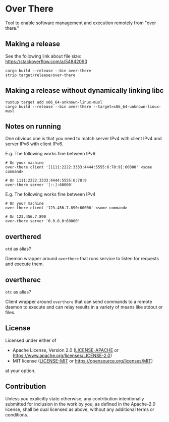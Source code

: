 # Over There

Tool to enable software management and execution remotely from "over there."

## Making a release

See the following link about file size:
https://stackoverflow.com/a/54842093

```
cargo build --release --bin over-there
strip target/release/over-there
```

## Making a release without dynamically linking libc

```
rustup target add x86_64-unknown-linux-musl
cargo build --release --bin over-there --target=x86_64-unknown-linux-musl
```

## Notes on running

One obvious one is that you need to match server IPv4 with client IPv4 and
server IPv6 with client IPv6.

E.g. The following works fine between IPv6
```
# On your machine
over-there client '[1111:2222:3333:4444:5555:6:78:9]:60000' <some command>

# On 1111:2222:3333:4444:5555:6:78:9
over-there server '[::]:60000'
```

E.g. The following works fine between IPv4
```
# On your machine
over-there client '123.456.7.890:60000' <some command>

# On 123.456.7.890
over-there server '0.0.0.0:60000'
```

## overthered

`otd` as alias?

Daemon wrapper around `overthere` that runs service to listen for requests
and execute them.

## overtherec

`otc` as alias?

Client wrapper around `overthere` that can send commands to a remote daemon
to execute and can relay results in a variety of means like stdout or
files.

## License

Licensed under either of

 * Apache License, Version 2.0 ([LICENSE-APACHE](LICENSE-APACHE) or https://www.apache.org/licenses/LICENSE-2.0)
 * MIT license ([LICENSE-MIT](LICENSE-MIT) or https://opensource.org/licenses/MIT)

at your option.

## Contribution

Unless you explicitly state otherwise, any contribution intentionally submitted
for inclusion in the work by you, as defined in the Apache-2.0 license, shall be
dual licensed as above, without any additional terms or conditions.
